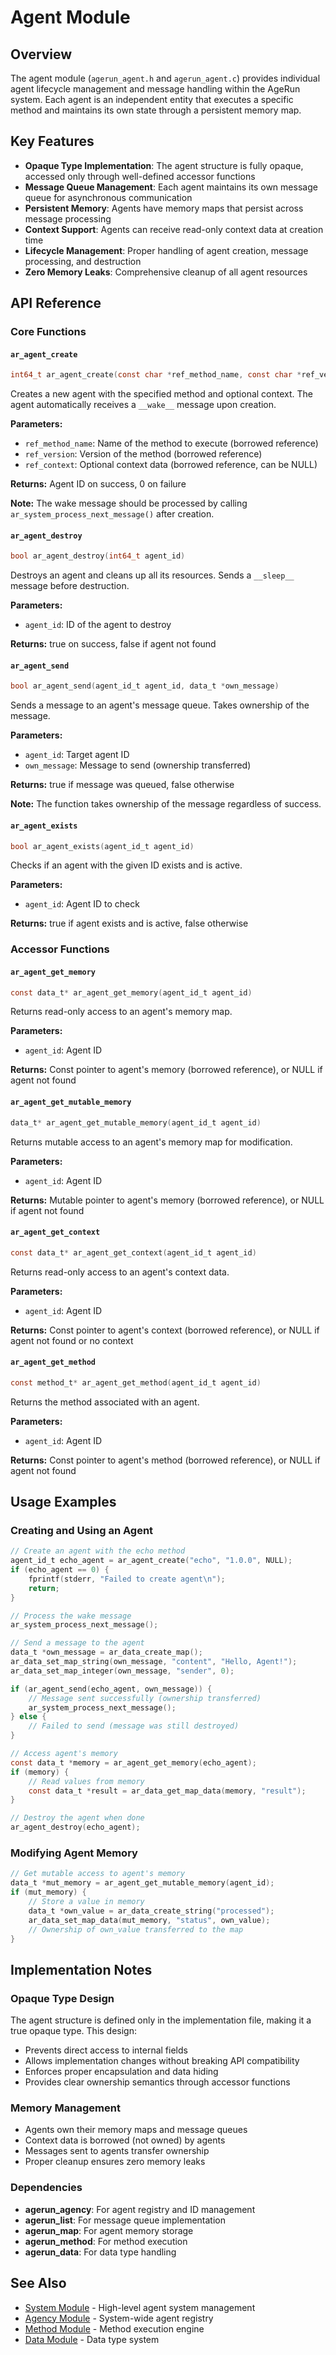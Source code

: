 # Agent Module

## Overview

The agent module (`agerun_agent.h` and `agerun_agent.c`) provides individual agent lifecycle management and message handling within the AgeRun system. Each agent is an independent entity that executes a specific method and maintains its own state through a persistent memory map.

## Key Features

- **Opaque Type Implementation**: The agent structure is fully opaque, accessed only through well-defined accessor functions
- **Message Queue Management**: Each agent maintains its own message queue for asynchronous communication
- **Persistent Memory**: Agents have memory maps that persist across message processing
- **Context Support**: Agents can receive read-only context data at creation time
- **Lifecycle Management**: Proper handling of agent creation, message processing, and destruction
- **Zero Memory Leaks**: Comprehensive cleanup of all agent resources

## API Reference

### Core Functions

#### `ar_agent_create`
```c
int64_t ar_agent_create(const char *ref_method_name, const char *ref_version, const data_t *ref_context)
```
Creates a new agent with the specified method and optional context. The agent automatically receives a `__wake__` message upon creation.

**Parameters:**
- `ref_method_name`: Name of the method to execute (borrowed reference)
- `ref_version`: Version of the method (borrowed reference)
- `ref_context`: Optional context data (borrowed reference, can be NULL)

**Returns:** Agent ID on success, 0 on failure

**Note:** The wake message should be processed by calling `ar_system_process_next_message()` after creation.

#### `ar_agent_destroy`
```c
bool ar_agent_destroy(int64_t agent_id)
```
Destroys an agent and cleans up all its resources. Sends a `__sleep__` message before destruction.

**Parameters:**
- `agent_id`: ID of the agent to destroy

**Returns:** true on success, false if agent not found

#### `ar_agent_send`
```c
bool ar_agent_send(agent_id_t agent_id, data_t *own_message)
```
Sends a message to an agent's message queue. Takes ownership of the message.

**Parameters:**
- `agent_id`: Target agent ID
- `own_message`: Message to send (ownership transferred)

**Returns:** true if message was queued, false otherwise

**Note:** The function takes ownership of the message regardless of success.

#### `ar_agent_exists`
```c
bool ar_agent_exists(agent_id_t agent_id)
```
Checks if an agent with the given ID exists and is active.

**Parameters:**
- `agent_id`: Agent ID to check

**Returns:** true if agent exists and is active, false otherwise

### Accessor Functions

#### `ar_agent_get_memory`
```c
const data_t* ar_agent_get_memory(agent_id_t agent_id)
```
Returns read-only access to an agent's memory map.

**Parameters:**
- `agent_id`: Agent ID

**Returns:** Const pointer to agent's memory (borrowed reference), or NULL if agent not found

#### `ar_agent_get_mutable_memory`
```c
data_t* ar_agent_get_mutable_memory(agent_id_t agent_id)
```
Returns mutable access to an agent's memory map for modification.

**Parameters:**
- `agent_id`: Agent ID

**Returns:** Mutable pointer to agent's memory (borrowed reference), or NULL if agent not found

#### `ar_agent_get_context`
```c
const data_t* ar_agent_get_context(agent_id_t agent_id)
```
Returns read-only access to an agent's context data.

**Parameters:**
- `agent_id`: Agent ID

**Returns:** Const pointer to agent's context (borrowed reference), or NULL if agent not found or no context

#### `ar_agent_get_method`
```c
const method_t* ar_agent_get_method(agent_id_t agent_id)
```
Returns the method associated with an agent.

**Parameters:**
- `agent_id`: Agent ID

**Returns:** Const pointer to agent's method (borrowed reference), or NULL if agent not found

## Usage Examples

### Creating and Using an Agent

```c
// Create an agent with the echo method
agent_id_t echo_agent = ar_agent_create("echo", "1.0.0", NULL);
if (echo_agent == 0) {
    fprintf(stderr, "Failed to create agent\n");
    return;
}

// Process the wake message
ar_system_process_next_message();

// Send a message to the agent
data_t *own_message = ar_data_create_map();
ar_data_set_map_string(own_message, "content", "Hello, Agent!");
ar_data_set_map_integer(own_message, "sender", 0);

if (ar_agent_send(echo_agent, own_message)) {
    // Message sent successfully (ownership transferred)
    ar_system_process_next_message();
} else {
    // Failed to send (message was still destroyed)
}

// Access agent's memory
const data_t *memory = ar_agent_get_memory(echo_agent);
if (memory) {
    // Read values from memory
    const data_t *result = ar_data_get_map_data(memory, "result");
}

// Destroy the agent when done
ar_agent_destroy(echo_agent);
```

### Modifying Agent Memory

```c
// Get mutable access to agent's memory
data_t *mut_memory = ar_agent_get_mutable_memory(agent_id);
if (mut_memory) {
    // Store a value in memory
    data_t *own_value = ar_data_create_string("processed");
    ar_data_set_map_data(mut_memory, "status", own_value);
    // Ownership of own_value transferred to the map
}
```

## Implementation Notes

### Opaque Type Design

The agent structure is defined only in the implementation file, making it a true opaque type. This design:
- Prevents direct access to internal fields
- Allows implementation changes without breaking API compatibility
- Enforces proper encapsulation and data hiding
- Provides clear ownership semantics through accessor functions

### Memory Management

- Agents own their memory maps and message queues
- Context data is borrowed (not owned) by agents
- Messages sent to agents transfer ownership
- Proper cleanup ensures zero memory leaks

### Dependencies

- **agerun_agency**: For agent registry and ID management
- **agerun_list**: For message queue implementation
- **agerun_map**: For agent memory storage
- **agerun_method**: For method execution
- **agerun_data**: For data type handling

## See Also

- [System Module](agerun_system.h) - High-level agent system management
- [Agency Module](agerun_agency.h) - System-wide agent registry
- [Method Module](agerun_method.md) - Method execution engine
- [Data Module](agerun_data.md) - Data type system